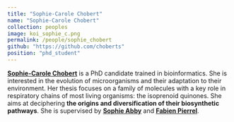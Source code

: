 ```yaml
---
title: "Sophie-Carole Chobert"
name: "Sophie-Carole Chobert"
collection: peoples
image: koi_sophie_c.png
permalink: /people/sophie_chobert
github: "https://github.com/choberts"
position: "phd_student"
---
```



**[Sophie-Carole Chobert](https://www.timc.fr/Sophie-Carole-CHOBERT)** is a PhD candidate trained in bioinformatics. She is interested in the evolution of microorganisms and their adaptation to their environment. Her thesis focuses on a family of molecules with a key role in respiratory chains of most living organisms: the isoprenoid quinones. She aims at deciphering **the origins and diversification of their biosynthetic pathways**. She is supervised by **[Sophie Abby](https://www.timc.fr/en/sophie-abby)** and **[Fabien Pierrel](https://www.timc.fr/en/fabien-pierrel)**.
